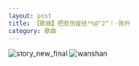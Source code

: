 ```yaml
---
layout: post
title: 【歌曲】把悲伤留给*%@^2^！·陈升
category: 歌曲
---
```

![story_new_final](http://rdr022gcy.hd-bkt.clouddn.com/img/story_new_final_0322.png)
![wanshan](http://rdr022gcy.hd-bkt.clouddn.com/img/wanshan.png)